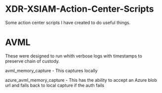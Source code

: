 # XDR-XSIAM-Action-Center-Scripts
Some action center scripts I have created to do useful things.

# AVML
These were designed to run whith verbose logs with timestamps to preserve chain of custody.

avml_memory_capture - This captures locally

azure_avml_memory_capture - This has the ability to accept an Azure blob url and falls back to local capture if the auth fails
